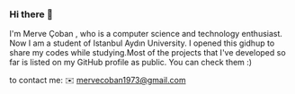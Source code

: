 ### Hi there <span class="wave" size = "300">👋</span>


I'm Merve Çoban , who is a computer science and technology enthusiast. Now I am a student of Istanbul Aydın University. I opened this gidhup to share my codes while studying.Most of the projects that I've developed so far is listed on my GitHub profile as public. You can check them :)


to contact me: <g-emoji class="g-emoji" alias="envelope" fallback-src="https://github.githubassets.com/images/icons/emoji/unicode/2709.png">✉️</g-emoji>
<a href="mailto:mail@ugurdindar.com">mervecoban1973@gmail.com</a>


